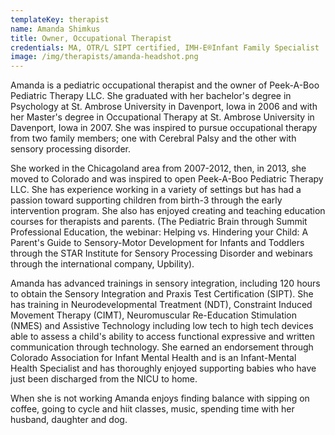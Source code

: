 ```yaml
---
templateKey: therapist
name: Amanda Shimkus
title: Owner, Occupational Therapist
credentials: MA, OTR/L SIPT certified, IMH-E®Infant Family Specialist
image: /img/therapists/amanda-headshot.png
---
```


Amanda is a pediatric occupational therapist and the owner of Peek-A-Boo Pediatric Therapy LLC. She graduated with her bachelor's degree in Psychology at St. Ambrose University in Davenport, Iowa in 2006 and with her Master's degree in Occupational Therapy at St. Ambrose University in Davenport, Iowa in 2007. She was inspired to pursue occupational therapy from two family members; one with Cerebral Palsy and the other with sensory processing disorder.

She worked in the Chicagoland area from 2007-2012, then, in 2013, she moved to Colorado and was inspired to open Peek-A-Boo Pediatric Therapy LLC. She has experience working in a variety of settings but has had a passion toward supporting children from birth-3 through the early intervention program. She also has enjoyed creating and teaching education courses for therapists and parents. (The Pediatric Brain through Summit Professional Education, the webinar: Helping vs. Hindering your Child: A Parent's Guide to Sensory-Motor Development for Infants and Toddlers through the STAR Institute for Sensory Processing Disorder and webinars through the international company, Upbility).

Amanda has advanced trainings in sensory integration, including 120 hours to obtain the Sensory Integration and Praxis Test Certification (SIPT). She has training in Neurodevelopmental Treatment (NDT), Constraint Induced Movement Therapy (CIMT), Neuromuscular Re-Education Stimulation (NMES) and Assistive Technology including low tech to high tech devices able to assess a child's ability to access functional expressive and written communication through technology. She earned an endorsement through Colorado Association for Infant Mental Health and is an Infant-Mental Health Specialist and has thoroughly enjoyed supporting babies who have just been discharged from the NICU to home.

When she is not working Amanda enjoys finding balance with sipping on coffee, going to cycle and hiit classes, music, spending time with her husband, daughter and dog.
